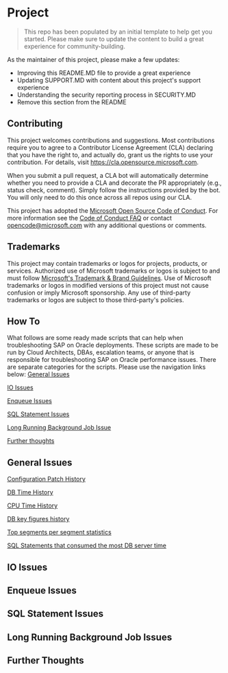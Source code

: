 # Project

> This repo has been populated by an initial template to help get you started. Please
> make sure to update the content to build a great experience for community-building.

As the maintainer of this project, please make a few updates:

- Improving this README.MD file to provide a great experience
- Updating SUPPORT.MD with content about this project's support experience
- Understanding the security reporting process in SECURITY.MD
- Remove this section from the README

## Contributing

This project welcomes contributions and suggestions.  Most contributions require you to agree to a
Contributor License Agreement (CLA) declaring that you have the right to, and actually do, grant us
the rights to use your contribution. For details, visit https://cla.opensource.microsoft.com.

When you submit a pull request, a CLA bot will automatically determine whether you need to provide
a CLA and decorate the PR appropriately (e.g., status check, comment). Simply follow the instructions
provided by the bot. You will only need to do this once across all repos using our CLA.

This project has adopted the [Microsoft Open Source Code of Conduct](https://opensource.microsoft.com/codeofconduct/).
For more information see the [Code of Conduct FAQ](https://opensource.microsoft.com/codeofconduct/faq/) or
contact [opencode@microsoft.com](mailto:opencode@microsoft.com) with any additional questions or comments.

## Trademarks

This project may contain trademarks or logos for projects, products, or services. Authorized use of Microsoft 
trademarks or logos is subject to and must follow 
[Microsoft's Trademark & Brand Guidelines](https://www.microsoft.com/en-us/legal/intellectualproperty/trademarks/usage/general).
Use of Microsoft trademarks or logos in modified versions of this project must not cause confusion or imply Microsoft sponsorship.
Any use of third-party trademarks or logos are subject to those third-party's policies.

## How To

What follows are some ready made scripts that can help when troubleshooting SAP on Oracle deployments. These scripts are made to be run by Cloud Architects, DBAs, escalation teams, or anyone that is responsible for troubleshooting SAP on Oracle performance issues. There are separate categories for the scripts. Please use the navigation links below:
[General Issues](#general-issues)

[IO Issues](#io-issues)

[Enqueue Issues](#enqueue-issues)

[SQL Statement Issues](#sql-statement-issues)

[Long Running Background Job Issue](#long-running-background-job-issues)

[Further thoughts](#final-thoughts)

## General Issues

[Configuration Patch History](3_Configuration_Patches_History.txt)

[DB Time History](https://github.com/Azure/Performance-Efficiency-Scripts-SAP-ORA/blob/main/4_DB%20Time%20History.txt)

[CPU Time History](https://github.com/Azure/Performance-Efficiency-Scripts-SAP-ORA/blob/main/6_CPU%20Time%20History.txt)

[DB key figures history](https://github.com/Azure/Performance-Efficiency-Scripts-SAP-ORA/blob/main/7_DB%20Key%20Figures%20History.txt)

[Top segments per segment statistics](https://github.com/Azure/Performance-Efficiency-Scripts-SAP-ORA/blob/main/8_TopSegmentsPerSegmentStatistics.txt)

[SQL Statements that consumed the most DB server time](https://github.com/Azure/Performance-Efficiency-Scripts-SAP-ORA/blob/main/9_SQL_TopSQLInAWRWithSearchOptionsAndHistograms.txt)

## IO Issues

## Enqueue Issues

## SQL Statement Issues

## Long Running Background Job Issues

## Further Thoughts